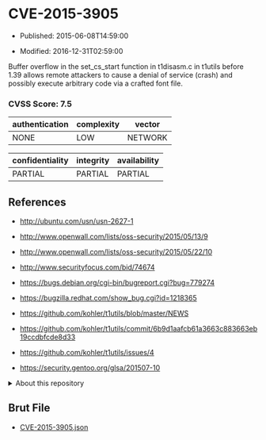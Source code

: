 # CVE-2015-3905

- Published: 2015-06-08T14:59:00

- Modified: 2016-12-31T02:59:00

Buffer overflow in the set_cs_start function in t1disasm.c in t1utils before 1.39 allows remote attackers to cause a denial of service (crash) and possibly execute arbitrary code via a crafted font file.

### CVSS Score: **7.5**

| authentication | complexity | vector |
| --- | --- | --- |
| NONE | LOW | NETWORK |

| confidentiality | integrity | availability |
| --- | --- | --- |
| PARTIAL | PARTIAL | PARTIAL |

## References

* http://ubuntu.com/usn/usn-2627-1

* http://www.openwall.com/lists/oss-security/2015/05/13/9

* http://www.openwall.com/lists/oss-security/2015/05/22/10

* http://www.securityfocus.com/bid/74674

* https://bugs.debian.org/cgi-bin/bugreport.cgi?bug=779274

* https://bugzilla.redhat.com/show_bug.cgi?id=1218365

* https://github.com/kohler/t1utils/blob/master/NEWS

* https://github.com/kohler/t1utils/commit/6b9d1aafcb61a3663c883663eb19ccdbfcde8d33

* https://github.com/kohler/t1utils/issues/4

* https://security.gentoo.org/glsa/201507-10

<details>
<summary>About this repository</summary> 

  This repository is part of the project [Live Hack CVE](https://github.com/Live-Hack-CVE). Main website can be found [www.live-hack.org](https://www.live-hack.org) 
  
  Made by [Sn0wAlice](https://github.com/Sn0wAlice) for the people that care about security and need to have a feed of the latest CVEs. Hope you enjoy it, don't forget to star the repo and follow me on [Twitter](https://twitter.com/Sn0wAlice) and [Github](https://github.com/Sn0wAlice). And that is my [personnal website](https://www.alice-snow.me/)

  - [Home Page](https://github.com/Live-Hack-CVE)
  - [Framework](https://github.com/Live-Hack-CVE/cve-framework)
  - [CVE database](https://github.com/Live-Hack-CVE/full_database)
  - [Changelog](https://github.com/Live-Hack-CVE/Changelog)
</details>

## Brut File

* [CVE-2015-3905.json](https://raw.githubusercontent.com/Live-Hack-CVE/full_database/main/cves/2015/CVE-2015-3905.json)

